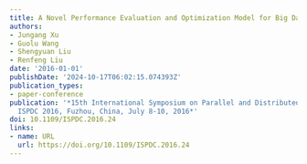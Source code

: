 ```yaml
---
title: A Novel Performance Evaluation and Optimization Model for Big Data System
authors:
- Jungang Xu
- Guolu Wang
- Shengyuan Liu
- Renfeng Liu
date: '2016-01-01'
publishDate: '2024-10-17T06:02:15.074393Z'
publication_types:
- paper-conference
publication: '*15th International Symposium on Parallel and Distributed Computing,
  ISPDC 2016, Fuzhou, China, July 8-10, 2016*'
doi: 10.1109/ISPDC.2016.24
links:
- name: URL
  url: https://doi.org/10.1109/ISPDC.2016.24
---
```

